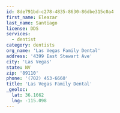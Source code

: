 ```yaml
---
id: 8de791bd-c278-4835-8630-86dbe315c0a4
first_name: Eleazar
last_name: Santiago
license: DDS
services:
  - dentist
category: dentists
org_name: 'Las Vegas Family Dental'
address: '4399 East Stewart Ave'
city: 'Las Vegas'
state: NV
zip: '89110'
phone: '(702) 453-6660'
title: 'Las Vegas Family Dental'
_geoloc:
  lat: 36.1662
  lng: -115.098
---
```

